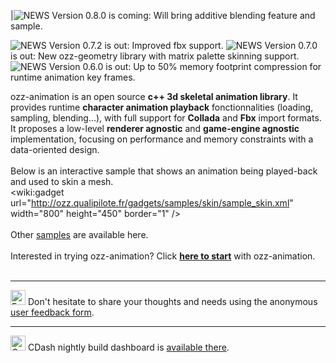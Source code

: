 |<img src='http://ozz.qualipilote.fr/images/news16orange.png' alt='NEWS'> Version 0.8.0 is coming: Will bring additive blending feature and sample.<br>
<tr><td><img src='http://ozz.qualipilote.fr/images/news16green.png' alt='NEWS'> Version 0.7.2 is out: Improved fbx support.</td></tr>
<tr><td><img src='http://ozz.qualipilote.fr/images/news16green.png' alt='NEWS'> Version 0.7.0 is out: New ozz-geometry library with matrix palette skinning support.</td></tr>
<tr><td><img src='http://ozz.qualipilote.fr/images/news16green.png' alt='NEWS'> Version 0.6.0 is out: Up to 50% memory footprint compression for runtime animation key frames.</td></tr></tbody></table>


ozz-animation is an open source <b>c++ 3d skeletal animation library</b>. It provides runtime <b>character animation playback</b> fonctionnalities (loading, sampling, blending...), with full support for <b>Collada</b> and <b>Fbx</b> import formats. It proposes a low-level <b>renderer agnostic</b> and <b>game-engine agnostic</b> implementation, focusing on performance and memory constraints with a data-oriented design.<br>
<br>
Below is an interactive sample that shows an animation being played-back and used to skin a mesh.<br>
<wiki:gadget url="http://ozz.qualipilote.fr/gadgets/samples/skin/sample_skin.xml" width="800" height="450" border="1" /><br>
<br>
Other <a href='Samples.md'>samples</a> are available here.<br>
<br>
Interested in trying ozz-animation? Click <b><a href='Primer.md'>here to start</a></b> with ozz-animation.<br>
<br>
<hr />

<img src='http://upload.wikimedia.org/wikipedia/commons/thumb/a/ad/Logo_of_Google_Drive.svg/260px-Logo_of_Google_Drive.svg.png' alt='Feedback form' height='24' width='24'> Don't hesitate to share your thoughts and needs using the anonymous <a href='https://docs.google.com/forms/d/1RscU59w7TkCvOsGUXKM7Lg0Ud0eGpl_CQnryDID91Ws/viewform'>user feedback form</a>.<br>
<hr />

<img src='http://my.cdash.org/images/cdash.gif' alt='CDash' height='24' width='24'> CDash nightly build dashboard is <a href='http://ozz.qualipilote.fr/dashboard/cdash/'>available there</a>.